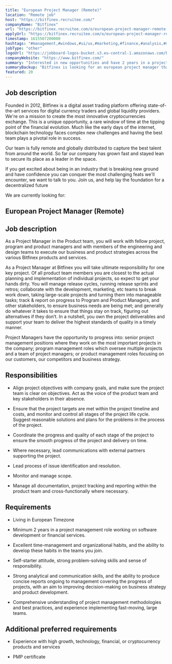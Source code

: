 ```yaml
---
title: "European Project Manager (Remote)"
location: "Remote job"
host: "https://bitfinex.recruitee.com/"
companyName: "Bitfinex"
url: "https://bitfinex.recruitee.com/o/european-project-manager-remote-london"
applyUrl: "https://bitfinex.recruitee.com/o/european-project-manager-remote-london/c/new"
timestamp: 1615507200000
hashtags: "#management,#windows,#ui/ux,#marketing,#finance,#analysis,#monitoring,#office"
jobType: "other"
logoUrl: "https://jobboard-logos-bucket.s3.eu-central-1.amazonaws.com/bitfinex"
companyWebsite: "https://www.bitfinex.com/"
summary: "Interested in new opportunities and have 2 years in a project management role working on software development or financial services? Bitfinex has a job opening for an european project manager."
summaryBackup: "Bitfinex is looking for an european project manager that has experience in: #management, #windows, #ui/ux."
featured: 20
---
```


## Job description

Founded in 2012, Bitfinex is a digital asset trading platform offering state-of-the-art services for digital currency traders and global liquidity providers. We're on a mission to create the most innovative cryptocurrencies exchange. This is a unique opportunity, a rare window of time at the tipping point of the financial evolution. Much like the early days of the internet, blockchain technology faces complex new challenges and having the best team plays a pivotal role in success.

Our team is fully remote and globally distributed to capture the best talent from around the world. So far our company has grown fast and stayed lean to secure its place as a leader in the space.

If you get excited about being in an industry that is breaking new ground and have confidence you can conquer the most challenging feats we'll encounter, we want to talk to you. Join us, and help lay the foundation for a decentralized future

We are currently looking for:

## European Project Manager (Remote)

## Job description

As a Project Manager in the Product team, you will work with fellow project, program and product managers and with members of the engineering and design teams to execute our business and product strategies across the various Bitfinex products and services.

As a Project Manager at Bitfinex you will take ultimate responsibility for one key project. Of all product team members you are closest to the actual planning and implementation of individual projects, so expect to get your hands dirty. You will manage release cycles, running release sprints and retros; collaborate with the development, marketing, etc teams to break work down, taking large-scale projects and turning them into manageable tasks; track & report on progress to Program and Product Managers, and other stakeholders, to ensure business needs are being met; and generally do whatever it takes to ensure that things stay on track, figuring out alternatives if they don’t. In a nutshell, you own the project deliverables and support your team to deliver the highest standards of quality in a timely manner.

Project Managers have the opportunity to progress into: senior project management positions where they work on the most important projects in the company; program management roles which oversee multiple projects and a team of project managers; or product management roles focusing on our customers, our competitors and business strategy.

## Responsibilities

*   Align project objectives with company goals, and make sure the project team is clear on objectives. Act as the voice of the product team and key stakeholders in their absence.
    
*   Ensure that the project targets are met within the project timeline and costs, and monitor and control all stages of the project life cycle. Suggest reasonable solutions and plans for the problems in the process of the project.
    
*   Coordinate the progress and quality of each stage of the project to ensure the smooth progress of the project and delivery on time.
    
*   Where necessary, lead communications with external partners supporting the project.
    
*   Lead process of issue identification and resolution.
    
*   Monitor and manage scope.
    
*   Manage all documentation, project tracking and reporting within the product team and cross-functionally where necessary.
    

## Requirements

*   Living in European Timezone
    
*   Minimum 2 years in a project management role working on software development or financial services.
    
*   Excellent time-management and organizational habits, and the ability to develop these habits in the teams you join.
    
*   Self-starter attitude, strong problem-solving skills and sense of responsibility.
    
*   Strong analytical and communication skills, and the ability to produce concise reports ongoing to management covering the progress of projects, with an aim to improving decision-making on business strategy and product development.
    
*   Comprehensive understanding of project management methodologies and best practices, and experience implementing fast-moving, large teams.
    

## Additional preferred requirements

*   Experience with high growth, technology, financial, or cryptocurrency products and services
    
*   PMP certificate

